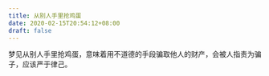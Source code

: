 ```yaml
---
title: 从别人手里抢鸡蛋
date: 2020-02-15T20:54:12+08:00
draft: false
---
```


梦见从别人手里抢鸡蛋，意味着用不道德的手段骗取他人的财产，会被人指责为骗子，应该严于律己。


